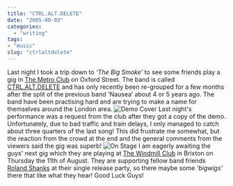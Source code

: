 ```yaml
---
title: "CTRL.ALT.DELETE"
date: "2005-08-03"
categories:
  - "writing"
tags:
- "music"
slug: "ctrlaltdelete"
---
```


Last night I took a trip down to _‘The Big Smoke’_ to see some friends play a gig in [The Metro Club](https://www.blowupmetro.com/) on Oxford Street. The band is called [CTRL.ALT.DELETE](https://www.ctrl-alt-delete-music.co.uk/) and has only recently been re-grouped for a few months after the split of the previous band 'Nausea’ about 4 or 5 years ago. The band have been practising hard and are trying to make a name for themselves around the London area.
![Demo Cover](/images/DSCF0033.JPG-thumb_140_105.jpg)
Last night's performance was a request from the club after they got a copy of the demo. Unfortunately, due to bad traffic and train delays, I only managed to catch about three quarters of the last song! This did frustrate me somewhat, but the reaction from the crowd at the end and the general comments from the viewers said the gig was superb!
![On Stage](/images/stage1.jpg-thumb_140_105.jpg)
I am eagerly awaiting the guys' next gig which they are playing at [The Windmill Club](https://www.windmillbrixton.co.uk/) in Brixton on Thursday the 11th of August. They are supporting fellow band friends [Roland Shanks](https://www.rolandshanks.com/) at their single release party, so there maybe some _'bigwigs’_ there that like what they hear! Good Luck Guys!
